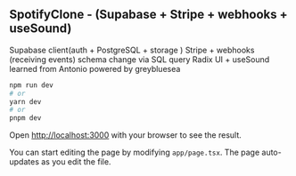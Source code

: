 ## SpotifyClone - (Supabase + Stripe + webhooks + useSound)

Supabase client(auth + PostgreSQL + storage )
Stripe + webhooks (receiving events)
schema change via SQL query
Radix UI + useSound
learned from Antonio
powered by greybluesea

```bash
npm run dev
# or
yarn dev
# or
pnpm dev
```

Open [http://localhost:3000](http://localhost:3000) with your browser to see the result.

You can start editing the page by modifying `app/page.tsx`. The page auto-updates as you edit the file.
